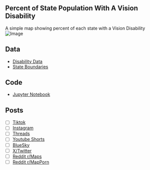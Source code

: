 ## Percent of State Population With A Vision Disability
A simple map showing percent of each state with a Vision Disability
![Image](https://drive.google.com/uc?export=view&id=)

## Data
* [Disability Data](https://data.census.gov/table/ACSST5Y2023.S1810?t=Disability&g=010XX00US$0400000&moe=false)
* [State Boundaries](https://www.census.gov/geographies/mapping-files/time-series/geo/carto-boundary-file.html)

## Code
* [Jupyter Notebook](FormatData.ipynb)

## Posts
- [ ] [Tiktok]()
- [ ] [Instagram]()
- [ ] [Threads]()
- [ ] [Youtube Shorts]()
- [ ] [BlueSky]()
- [ ] [X/Twitter]()
- [ ] [Reddit r/Maps]()
- [ ] [Reddit r/MapPorn]()
